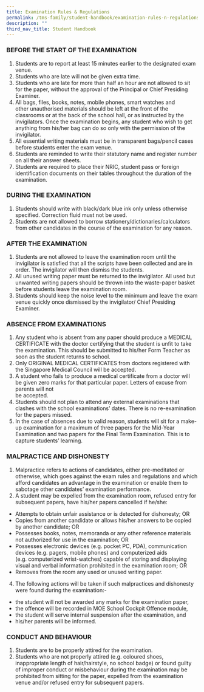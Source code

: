 ```yaml
---
title: Examination Rules & Regulations
permalink: /tms-family/student-handbook/examination-rules-n-regulations/
description: ""
third_nav_title: Student Handbook
---
```

### BEFORE THE START OF THE EXAMINATION


1.  Students are to report at least 15 minutes earlier to the designated exam venue.
2.  Students who are late will not be given extra time.
3.  Students who are late for more than half an hour are not allowed to sit for the paper, without the approval of the Principal or Chief Presiding Examiner.
4.  All bags, files, books, notes, mobile phones, smart watches and other unauthorised materials should be left at the front of the classrooms or at the back of the school hall, or as instructed by the invigilators. Once the examination begins, any student who wish to get anything from his/her bag can do so only with the permission of the invigilator.
5.  All essential writing materials must be in transparent bags/pencil cases before students enter the exam venue.
6.  Students are reminded to write their statutory name and register number on all their answer sheets.
7.  Students are required to place their NRIC, student pass or foreign identification documents on their tables throughout the duration of the examination.

### DURING THE EXAMINATION

1.  Students should write with black/dark blue ink only unless otherwise specified. Correction fluid must not be used.
2.  Students are not allowed to borrow stationery/dictionaries/calculators from other candidates in the course of the examination for any reason.

### AFTER THE EXAMINATION


1.  Students are not allowed to leave the examination room until the invigilator is satisfied that all the scripts have been collected and are in order. The invigilator will then dismiss the students.
2.  All unused writing paper must be returned to the invigilator. All used but unwanted writing papers should be thrown into the waste-paper basket before students leave the examination room.
3.  Students should keep the noise level to the minimum and leave the exam venue quickly once dismissed by the invigilator/ Chief Presiding Examiner.

### ABSENCE FROM EXAMINATIONS


1.  Any student who is absent from any paper should produce a MEDICAL CERTIFICATE with the doctor certifying that the student is unfit to take the examination. This should be submitted to his/her Form Teacher as soon as the student returns to school.
2.  Only ORIGINAL MEDICAL CERTIFICATES from doctors registered with the Singapore Medical Council will be accepted.
3.  A student who fails to produce a medical certificate from a doctor will be given zero marks for that particular paper. Letters of excuse from parents will not  
    be accepted.
4.  Students should not plan to attend any external examinations that clashes with the school examinations’ dates. There is no re-examination for the papers missed.
5.  In the case of absences due to valid reason, students will sit for a make-up examination for a maximum of three papers for the Mid-Year Examination and two papers for the Final Term Examination. This is to capture students’ learning.

### MALPRACTICE AND DISHONESTY


1.  Malpractice refers to actions of candidates, either pre-meditated or otherwise, which goes against the exam rules and regulations and which afford candidates an advantage in the examination or enable them to sabotage other candidates’ examination performance.
2.  A student may be expelled from the examination room, refused entry for subsequent papers, have his/her papers cancelled if he/she:

*   Attempts to obtain unfair assistance or is detected for dishonesty; OR
*   Copies from another candidate or allows his/her answers to be copied by another candidate; OR
*   Possesses books, notes, memoranda or any other reference materials not authorized for use in the examination; OR
*   Possesses electronic devices (e.g. pocket PC, PDA), communication devices (e.g. pagers, mobile phones) and computerized aids (e.g. computerized wrist-watches) capable of storing and displaying visual and verbal information prohibited in the examination room; OR
*   Removes from the room any used or unused writing paper.

4.  The following actions will be taken if such malpractices and dishonesty were found during the examination:-

*   the student will not be awarded any marks for the examination paper,
*   the offence will be recorded in MOE School Cockpit Offence module,
*   the student will serve internal suspension after the examination, and
*   his/her parents will be informed.

### CONDUCT AND BEHAVIOUR


1.  Students are to be properly attired for the examination.
2.  Students who are not properly attired (e.g. coloured shoes, inappropriate length of hair/hairstyle, no school badge) or found guilty of improper conduct or misbehaviour during the examination may be prohibited from sitting for the paper, expelled from the examination venue and/or refused entry for subsequent papers.